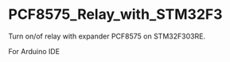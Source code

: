 # PCF8575_Relay_with_STM32F3
Turn on/of relay with expander PCF8575 on STM32F303RE.

For Arduino IDE
